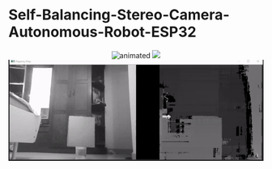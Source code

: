 
# Self-Balancing-Stereo-Camera-Autonomous-Robot-ESP32

<p align="center">
  <img src="/Graphics/Robot_Model.gif" alt="animated" width="250" height="250" />
  <img src="/Graphics/Acutual_Photo.png" />
  <img src="/Graphics/StereoDemo_hi.gif" alt="animated"/>
